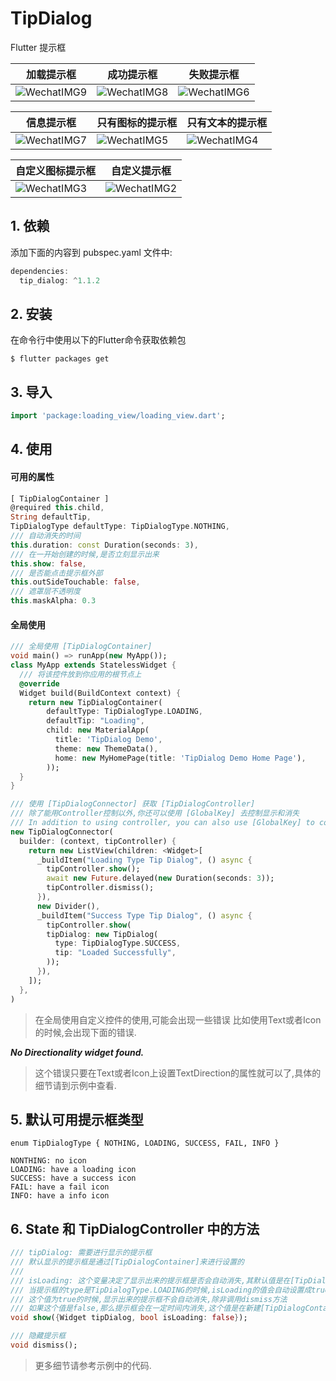 # TipDialog

Flutter 提示框

| 加载提示框 | 成功提示框 | 失败提示框 |
| --- | --- | --- |
|  ![WechatIMG9](http://qiniu.inrush.cn/2018-08-17-WechatIMG9.jpeg) | ![WechatIMG8](http://qiniu.inrush.cn/2018-08-17-WechatIMG8.jpeg)| ![WechatIMG6](http://qiniu.inrush.cn/2018-08-17-WechatIMG6.jpeg) |


| 信息提示框 | 只有图标的提示框 | 只有文本的提示框  |
| --- | --- | --- |
| ![WechatIMG7](http://qiniu.inrush.cn/2018-08-17-WechatIMG7.jpeg)| ![WechatIMG5](http://qiniu.inrush.cn/2018-08-17-WechatIMG5.jpeg)| ![WechatIMG4](http://qiniu.inrush.cn/2018-08-17-WechatIMG4.jpeg)|


| 自定义图标提示框 | 自定义提示框 |
| --- | --- |
| ![WechatIMG3](http://qiniu.inrush.cn/2018-08-17-WechatIMG3.jpeg)| ![WechatIMG2](http://qiniu.inrush.cn/2018-08-17-WechatIMG2.jpeg)|



## 1. 依赖
添加下面的内容到 pubspec.yaml 文件中:

``` dart
dependencies:
  tip_dialog: ^1.1.2
```

## 2. 安装
在命令行中使用以下的Flutter命令获取依赖包
```
$ flutter packages get
```

## 3. 导入

```dart
import 'package:loading_view/loading_view.dart';
```
## 4. 使用
#### 可用的属性

```dart
[ TipDialogContainer ]
@required this.child,
String defaultTip,
TipDialogType defaultType: TipDialogType.NOTHING,
/// 自动消失的时间
this.duration: const Duration(seconds: 3),
/// 在一开始创建的时候,是否立刻显示出来
this.show: false,
/// 是否能点击提示框外部
this.outSideTouchable: false,
/// 遮罩层不透明度
this.maskAlpha: 0.3
```

#### 全局使用
``` dart
/// 全局使用 [TipDialogContainer]
void main() => runApp(new MyApp());
class MyApp extends StatelessWidget {
  /// 将该控件放到你应用的根节点上
  @override
  Widget build(BuildContext context) {
    return new TipDialogContainer(
        defaultType: TipDialogType.LOADING,
        defaultTip: "Loading",
        child: new MaterialApp(
          title: 'TipDialog Demo',
          theme: new ThemeData(),
          home: new MyHomePage(title: 'TipDialog Demo Home Page'),
        ));
  }
}

/// 使用 [TipDialogConnector] 获取 [TipDialogController]
/// 除了能用Controller控制以外,你还可以使用 [GlobalKey] 去控制显示和消失
/// In addition to using controller, you can also use [GlobalKey] to control show or dismiss
new TipDialogConnector(
  builder: (context, tipController) {
    return new ListView(children: <Widget>[
      _buildItem("Loading Type Tip Dialog", () async {
        tipController.show();
        await new Future.delayed(new Duration(seconds: 3));
        tipController.dismiss();
      }),
      new Divider(),
      _buildItem("Success Type Tip Dialog", () async {
        tipController.show(
        tipDialog: new TipDialog(
          type: TipDialogType.SUCCESS,
          tip: "Loaded Successfully",
        ));
      }),
    ]);
  },
)
```
>在全局使用自定义控件的使用,可能会出现一些错误
>比如使用Text或者Icon的时候,会出现下面的错误.

***No Directionality widget found.***

>这个错误只要在Text或者Icon上设置TextDirection的属性就可以了,具体的细节请到示例中查看.

## 5. 默认可用提示框类型
```
enum TipDialogType { NOTHING, LOADING, SUCCESS, FAIL, INFO }

NONTHING: no icon
LOADING: have a loading icon
SUCCESS: have a success icon
FAIL: have a fail icon
INFO: have a info icon
```
## 6. State 和 TipDialogController 中的方法

```dart
/// tipDialog: 需要进行显示的提示框
/// 默认显示的提示框是通过[TipDialogContainer]来进行设置的
///
/// isLoading: 这个变量决定了显示出来的提示框是否会自动消失,其默认值是在[TipDialogContainer]中设置的
/// 当提示框的type是TipDialogType.LOADING的时候,isLoading的值会自动设置成true,否则其他情况默认设置为false
/// 这个值为true的时候,显示出来的提示框不会自动消失,除非调用dismiss方法
/// 如果这个值是false,那么提示框会在一定时间内消失,这个值是在新建[TipDialogContainer]的时候设置的.
void show({Widget tipDialog, bool isLoading: false});

/// 隐藏提示框
void dismiss();
```

>更多细节请参考示例中的代码.

